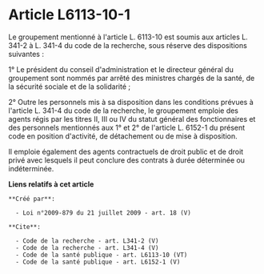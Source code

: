 # Article L6113-10-1

Le groupement mentionné à l'article L. 6113-10 est soumis aux articles L. 341-2 à L. 341-4 du code de la recherche, sous
réserve des dispositions suivantes : 

1° Le président du conseil d'administration et le directeur général du groupement sont nommés par arrêté des ministres
chargés de la santé, de la sécurité sociale et de la solidarité ; 

2° Outre les personnels mis à sa disposition dans les conditions prévues à l'article L. 341-4 du code de la recherche, le
groupement emploie des agents régis par les titres II, III ou IV du statut général des fonctionnaires et des personnels
mentionnés aux 1° et 2° de l'article L. 6152-1 du présent code en position d'activité, de détachement ou de mise à
disposition. 

Il emploie également des agents contractuels de droit public et de droit privé avec lesquels il peut conclure des contrats à
durée déterminée ou indéterminée.

**Liens relatifs à cet article**

	**Créé par**:

	  - Loi n°2009-879 du 21 juillet 2009 - art. 18 (V)

	**Cite**:

	  - Code de la recherche - art. L341-2 (V)
	  - Code de la recherche - art. L341-4 (V)
	  - Code de la santé publique - art. L6113-10 (VT)
	  - Code de la santé publique - art. L6152-1 (V)
